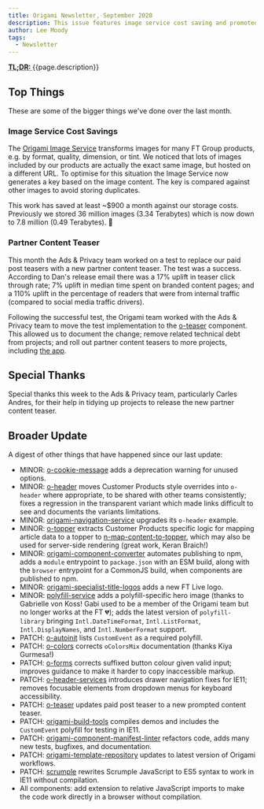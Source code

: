 ```yaml
---
title: Origami Newsletter, September 2020
description: This issue features image service cost saving and promoted content teasers.
author: Lee Moody
tags:
  - Newsletter
---
```


<abbr title="Too long; didn't read">
	<strong>
	TL;DR:
	</strong>
</abbr> {{page.description}}

## Top Things

These are some of the bigger things we've done over the last month.

### Image Service Cost Savings

The [Origami Image Service](https://www.ft.com/__origami/service/image/v2/) transforms images for many FT Group products, e.g. by format, quality, dimension, or tint. We noticed that lots of images included by our products are actually the exact same image, but hosted on a different URL. To optimise for this situation the Image Service now generates a key based on the image content. The key is compared against other images to avoid storing duplicates.

This work has saved at least ~$900 a month against our storage costs. Previously we stored 36 million images (3.34 Terabytes) which is now down to 7.8 million (0.49 Terabytes). 🎉

### Partner Content Teaser

This month the Ads & Privacy team worked on a test to replace our paid post teasers with a new partner content teaser. The test was a success. According to Dan's release email there was a 17% uplift in teaser click through rate; 7% uplift in median time spent on branded content pages; and a 110% uplift in the percentage of readers that were from internal traffic (compared to social media traffic drivers).

Following the successful test, the Origami team worked with the Ads & Privacy team to move the test implementation to the [o-teaser](https://registry.origami.ft.com/components/o-teaser) component. This allowed us to document the change; remove related technical debt from projects; and roll out partner content teasers to more projects, including [the app](https://github.com/Financial-Times/ft-app/pull/1277).

## Special Thanks

Special thanks this week to the Ads & Privacy team, particularly Carles Andres, for their help in tidying up projects to release the new partner content teaser.

## Broader Update

A digest of other things that have happened since our last update:

- MINOR: [o-cookie-message](https://github.com/Financial-Times/o-cookie-message) adds a deprecation warning for unused options.
- MINOR: [o-header](https://github.com/Financial-Times/o-header) moves Customer Products style overrides into `o-header` where appropriate, to be shared with other teams consistently; fixes a regression in the transparent variant which made links difficult to see and documents the variants limitations.
- MINOR: [origami-navigation-service](https://github.com/Financial-Times/origami-navigation-service) upgrades its `o-header` example.
- MINOR: [o-topper](https://github.com/Financial-Times/o-topper) extracts Customer Products specific logic for mapping article data to a topper to [n-map-content-to-topper](https://github.com/Financial-Times/n-map-content-to-topper), which may also be used for server-side rendering (great work, Keran Braich!)
- MINOR: [origami-component-converter](https://github.com/Financial-Times/origami-component-converter) automates publishing to npm, adds a `module` entrypoint to `package.json` with an ESM build, along with the `browser` entrypoint for a CommonJS build, when components are published to npm.
- MINOR: [origami-specialist-title-logos](https://github.com/Financial-Times/origami-specialist-title-logos) adds a new FT Live logo.
- MINOR: [polyfill-service](https://github.com/Financial-Times/polyfill-service) adds a polyfill-specific hero image (thanks to Gabrielle von Koss! Gabi used to be a member of the Origami team but no longer works at the FT 💔); adds the latest version of `polyfill-library` bringing `Intl.DateTimeFormat`, `Intl.ListFormat`, `Intl.DisplayNames`, and `Intl.NumberFormat` support.
- PATCH: [o-autoinit](https://github.com/Financial-Times/o-autoinit) lists `CustomEvent` as a required polyfill.
- PATCH: [o-colors](https://github.com/Financial-Times/o-colors) corrects `oColorsMix` documentation (thanks Kiya Gurmesa!)
- PATCH: [o-forms](https://github.com/Financial-Times/o-forms) corrects suffixed button colour given valid input; improves guidance to make it harder to copy inaccessible markup.
- PATCH: [o-header-services](https://github.com/Financial-Times/o-header-services) introduces drawer navigation fixes for IE11; removes focusable elements from dropdown menus for keyboard accessibility.
- PATCH: [o-teaser](https://github.com/Financial-Times/o-teaser) updates paid post teaser to a new prompted content teaser.
- PATCH: [origami-build-tools](https://github.com/Financial-Times/origami-build-tools) compiles demos and includes the `CustomEvent` polyfill for testing in IE11.
- PATCH: [origami-component-manifest-linter](https://github.com/Financial-Times/origami-component-manifest-linter) refactors code, adds many new tests, bugfixes, and documentation.
- PATCH: [origami-template-repository](https://github.com/Financial-Times/origami-template-repository) updates to latest version of Origami workflows.
- PATCH: [scrumple](https://github.com/Financial-Times/scrumple) rewrites Scrumple JavaScript to ES5 syntax to work in IE11 without compilation.
- All components: add extension to relative JavaScript imports to make the code work directly in a browser without compilation.
